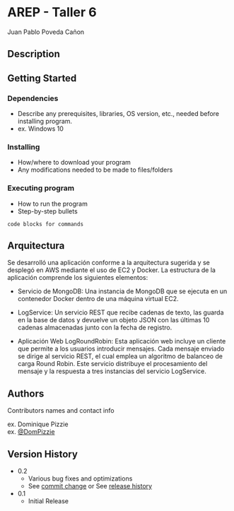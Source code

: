 # AREP - Taller 6

Juan Pablo Poveda Cañon

## Description

## Getting Started

### Dependencies

* Describe any prerequisites, libraries, OS version, etc., needed before installing program.
* ex. Windows 10

### Installing

* How/where to download your program
* Any modifications needed to be made to files/folders

### Executing program

* How to run the program
* Step-by-step bullets
```
code blocks for commands
```

## Arquitectura

Se desarrolló una aplicación conforme a la arquitectura sugerida y se desplegó en AWS mediante el uso de EC2 y Docker. La estructura de la aplicación comprende los siguientes elementos:

* Servicio de MongoDB: Una instancia de MongoDB que se ejecuta en un contenedor Docker dentro de una máquina virtual EC2.

* LogService: Un servicio REST que recibe cadenas de texto, las guarda en la base de datos y devuelve un objeto JSON con las últimas 10 cadenas almacenadas junto con la fecha de registro.

* Aplicación Web LogRoundRobin: Esta aplicación web incluye un cliente que permite a los usuarios introducir mensajes. Cada mensaje enviado se dirige al servicio REST, el cual emplea un algoritmo de balanceo de carga Round Robin. Este servicio distribuye el procesamiento del mensaje y la respuesta a tres instancias del servicio LogService.

## Authors

Contributors names and contact info

ex. Dominique Pizzie  
ex. [@DomPizzie](https://twitter.com/dompizzie)

## Version History

* 0.2
    * Various bug fixes and optimizations
    * See [commit change]() or See [release history]()
* 0.1
    * Initial Release
